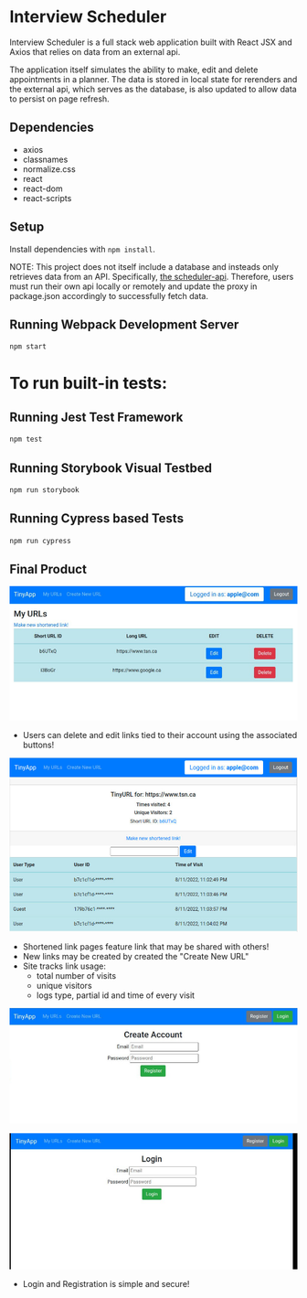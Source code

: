 # Interview Scheduler
Interview Scheduler is a full stack web application built with React JSX and Axios that relies on data from an external api.

The application itself simulates the ability to make, edit and delete appointments in a planner. The data is stored in local state for rerenders and the external api, which serves as the database, is also updated to allow data to persist on page refresh.

## Dependencies

  - axios
  - classnames
  - normalize.css
  - react
  - react-dom
  - react-scripts

## Setup

Install dependencies with `npm install`.

NOTE: This project does not itself include a database and insteads only retrieves data from an API. Specifically, [the scheduler-api](https://github.com/dan-suen/scheduler-api). Therefore, users must run their own api locally or remotely and update the proxy in package.json accordingly to successfully fetch data.

## Running Webpack Development Server

```sh
npm start
```


# To run built-in tests:
## Running Jest Test Framework

```sh
npm test
```

## Running Storybook Visual Testbed

```sh
npm run storybook
```

## Running Cypress based Tests

```sh
npm run cypress
```



## Final Product

!["Main Url Page"](https://github.com/DERPDERP91357/tinyapp/blob/main/docs/tiny%20app%20main%20page.jpg?raw=true)
- Users can delete and edit links tied to their account using the associated buttons!

!["Individual Pages for Each Shortened Link"](https://github.com/DERPDERP91357/tinyapp/blob/main/docs/tinyapp%20individual.jpg?raw=true)
- Shortened link pages feature link that may be shared with others!
- New links may be created by created the "Create New URL"
- Site tracks link usage:
  - total number of visits
  - unique visitors
  - logs type, partial id and time of every visit


!["Registration Page"](https://github.com/DERPDERP91357/tinyapp/blob/main/docs/tiny%20app%20register.jpg?raw=true)

!["Login Page"](https://github.com/DERPDERP91357/tinyapp/blob/main/docs/tinyapp%20login.jpg?raw=true)
- Login and Registration is simple and secure! 
